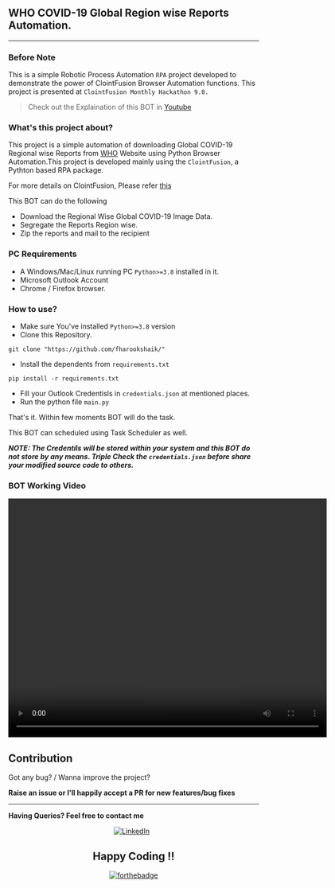 ## WHO COVID-19 Global Region wise Reports Automation.
---

### Before Note

This is a simple Robotic Process Automation `RPA` project developed to demonstrate the power of ClointFusion Browser Automation functions. This project is presented at `ClointFusion Monthly Hackathon 9.0.` 
> Check out the Explaination of this BOT in [Youtube](https://youtu.be/6Yjvb6nmf24?t=4630)

### What's this project about?

This project is a simple automation of downloading Global COVID-19 Regional wise Reports from [WHO](https://www.who.int/) Website using Python Browser Automation.This project is developed mainly using the `ClointFusion`, a Pythton based RPA package.

For more details on ClointFusion, Please refer [this](https://github.com/clointfusion/clointfusion)


This BOT can do the following
- Download the Regional Wise Global COVID-19 Image Data.
- Segregate the Reports Region wise.
- Zip the reports and mail to the recipient

### PC Requirements

- A Windows/Mac/Linux running PC `Python>=3.8` installed in it.
- Microsoft Outlook Account
- Chrome / Firefox browser.

### How to use?

- Make sure You've installed `Python>=3.8` version
-  Clone this Repository.
```
git clone "https://github.com/fharookshaik/"
```
- Install the dependents from `requirements.txt` 
```
pip install -r requirements.txt
```
- Fill your Outlook Credentisls in `credentials.json` at mentioned places.
- Run the python file `main.py`

That's it. Within few moments BOT will do the task.

This BOT can scheduled using Task Scheduler as well.

***NOTE: The Credentils will be stored within your system and this BOT do not store by any means. Triple Check the `credentials.json` before share your modified source code to others.***

### BOT Working Video

<video width="640" height="480" controls>
  <source src="WHO_COVID-19_Global_Cases_Images_Download_Automation.mp4" type="video/mp4">
</video>

## Contribution

Got any bug? / Wanna improve the project?

**Raise an issue or I'll happily accept a PR for new features/bug fixes** 

--- 
 
**Having Queries? Feel free to contact me** 

<div align="center">
<a href="https://www.linkedin.com/in/fharook-shaik" target="_blank"><img src="https://img.shields.io/badge/LinkedIn-%230077B5.svg?&style=flat-square&logo=linkedin&logoColor=white" alt="LinkedIn"></a> &nbsp; 
 
<div align="center" width="50">

</div>

 
## Happy Coding !!


[![forthebadge](https://forthebadge.com/images/badges/made-with-python.svg)](https://forthebadge.com)
